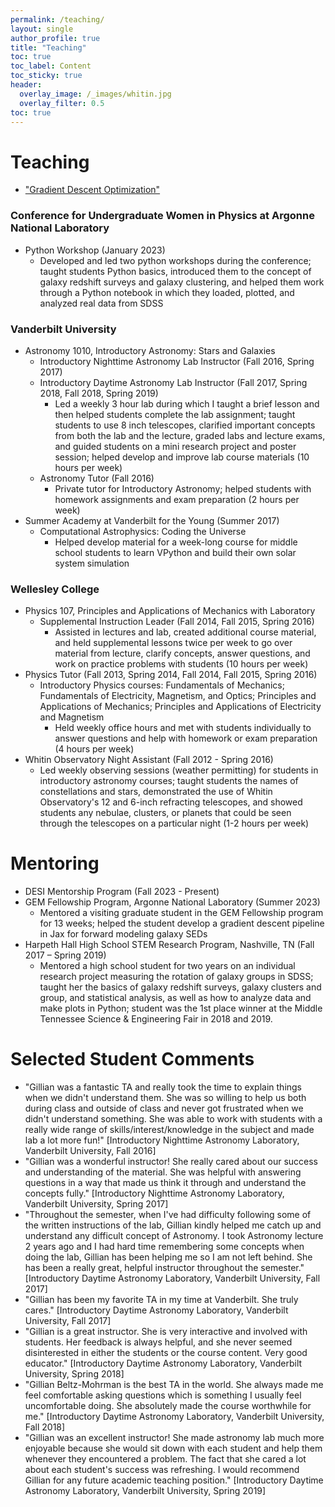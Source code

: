 ```yaml
---
permalink: /teaching/
layout: single
author_profile: true
title: "Teaching"
toc: true
toc_label: Content
toc_sticky: true
header:
  overlay_image: /_images/whitin.jpg
  overlay_filter: 0.5
toc: true
---
```


# Teaching

* ["Gradient Descent Optimization"](https://colab.research.google.com/drive/1PYwfMG3lJo7-hjKpTj8FGy09MFMCBeNZ?usp=sharing)


### Conference for Undergraduate Women in Physics at Argonne National Laboratory
* Python Workshop (January 2023)
  * Developed and led two python workshops during the conference; taught students Python basics, introduced them to the concept of galaxy redshift surveys and galaxy clustering, and helped them work through a Python notebook in which they loaded, plotted, and analyzed real data from SDSS

### Vanderbilt University
* Astronomy 1010, Introductory Astronomy: Stars and Galaxies
  * Introductory Nighttime Astronomy Lab Instructor (Fall 2016, Spring 2017)
  * Introductory Daytime Astronomy Lab Instructor (Fall 2017, Spring 2018, Fall 2018, Spring 2019)
    * Led a weekly 3 hour lab during which I taught a brief lesson and then helped students complete the lab assignment; taught students to use 8 inch telescopes, clarified important concepts from both the lab and the lecture, graded labs and lecture exams, and guided students on a mini research project and poster session; helped develop and improve lab course materials (10 hours per week)
  * Astronomy Tutor (Fall 2016)
    * Private tutor for Introductory Astronomy; helped students with homework assignments and exam preparation (2 hours per week)
* Summer Academy at Vanderbilt for the Young (Summer 2017)
  * Computational Astrophysics: Coding the Universe 
    * Helped develop material for a week-long course for middle school students to learn VPython and build their own solar system simulation

### Wellesley College
* Physics 107, Principles and Applications of Mechanics with Laboratory
  * Supplemental Instruction Leader (Fall 2014, Fall 2015, Spring 2016)
    * Assisted in lectures and lab, created additional course material, and held supplemental lessons twice per week to go over material from lecture, clarify concepts, answer questions, and work on practice problems with students (10 hours per week)
* Physics Tutor (Fall 2013, Spring 2014, Fall 2014, Fall 2015, Spring 2016)
  * Introductory Physics courses: Fundamentals of Mechanics; Fundamentals of Electricity, Magnetism, and Optics; Principles and Applications of Mechanics; Principles and Applications of Electricity and Magnetism
    * Held weekly office hours and met with students individually to answer questions and help with homework or exam preparation (4 hours per week)
* Whitin Observatory Night Assistant (Fall 2012 - Spring 2016)
  * Led weekly observing sessions (weather permitting) for students in introductory astronomy courses; taught students the names of constellations and stars, demonstrated the use of Whitin Observatory's 12 and 6-inch refracting telescopes, and showed students any nebulae, clusters, or planets that could be seen through the telescopes on a particular night (1-2 hours per week) 

# Mentoring
* DESI Mentorship Program (Fall 2023 - Present)
* GEM Fellowship Program, Argonne National Laboratory (Summer 2023)
  * Mentored a visiting graduate student in the GEM Fellowship program for 13 weeks; helped the student develop a gradient descent pipeline in Jax for forward modeling galaxy SEDs
* Harpeth Hall High School STEM Research Program, Nashville, TN (Fall 2017 – Spring 2019)
  * Mentored a high school student for two years on an individual research project measuring the rotation of galaxy groups in SDSS; taught her the basics of galaxy redshift surveys, galaxy clusters and group, and statistical analysis, as well as how to analyze data and make plots in Python; student was the 1st place winner at the Middle Tennessee Science & Engineering Fair in 2018 and 2019.


# Selected Student Comments

* "Gillian was a fantastic TA and really took the time to explain things when we didn't understand them. She was so willing to help us both during class and outside of class and never got frustrated when we didn't understand something. She was able to work with students with a really wide range of skills/interest/knowledge in the subject and made lab a lot more fun!" [Introductory Nighttime Astronomy Laboratory, Vanderbilt University, Fall 2016]
* "Gillian was a wonderful instructor! She really cared about our success and understanding of the material. She was helpful with answering questions in a way that made us think it through and understand the concepts fully." [Introductory Nighttime Astronomy Laboratory, Vanderbilt University, Spring 2017]
* "Throughout the semester, when I've had difficulty following some of the written instructions of the lab, Gillian kindly helped me catch up and understand any difficult concept of Astronomy. I took Astronomy lecture 2 years ago and I had hard time remembering some concepts when doing the lab, Gillian has been helping me so I am not left behind. She has been a really great, helpful instructor throughout the semester." [Introductory Daytime Astronomy Laboratory, Vanderbilt University, Fall 2017]
* "Gillian has been my favorite TA in my time at Vanderbilt. She truly cares." [Introductory Daytime Astronomy Laboratory, Vanderbilt University, Fall 2017]
* "Gillian is a great instructor. She is very interactive and involved with students. Her feedback is always helpful, and she never seemed disinterested in either the students or the course content. Very good educator." [Introductory Daytime Astronomy Laboratory, Vanderbilt University, Spring 2018]
* "Gillian Beltz-Mohrman is the best TA in the world. She always made me feel comfortable asking questions which is something I usually feel uncomfortable doing. She absolutely made the course worthwhile for me." [Introductory Daytime Astronomy Laboratory, Vanderbilt University, Fall 2018]
* "Gillian was an excellent instructor! She made astronomy lab much more enjoyable because she would sit down with each student and help them whenever they encountered a problem. The fact that she cared a lot about each student's success was refreshing. I would recommend Gillian for any future academic teaching position." [Introductory Daytime Astronomy Laboratory, Vanderbilt University, Spring 2019]
